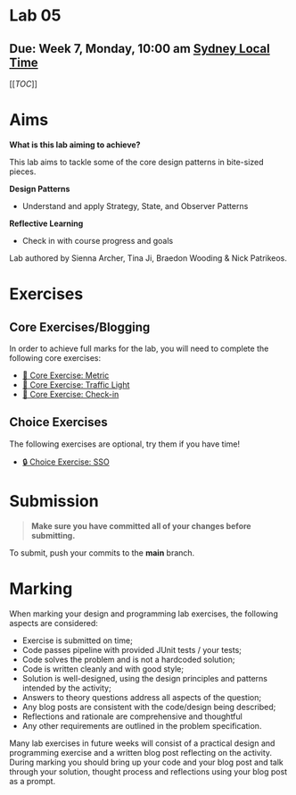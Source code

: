 # Lab 05

## Due: Week 7, Monday, 10:00 am [Sydney Local Time](https://www.timeanddate.com/worldclock/australia/sydney)

[[_TOC_]]

# Aims

**What is this lab aiming to achieve?**

This lab aims to tackle some of the core design patterns in bite-sized pieces.

**Design Patterns**

- Understand and apply Strategy, State, and Observer Patterns

**Reflective Learning**

- Check in with course progress and goals

Lab authored by Sienna Archer, Tina Ji, Braedon Wooding & Nick Patrikeos.

# Exercises

## Core Exercises/Blogging

In order to achieve full marks for the lab, you will need to complete the following core exercises:

- [👀 Core Exercise: Metric](/spec/CoreMetric.md)
- [🚦 Core Exercise: Traffic Light](/spec/CoreTrafficLight.md)
- [🍩 Core Exercise: Check-in](/spec/CoreCheckIn.md)

## Choice Exercises

The following exercises are optional, try them if you have time!

- [🔒 Choice Exercise: SSO](/spec/ChoiceSSO.md)

# Submission

> **Make sure you have committed all of your changes before submitting.**

To submit, push your commits to the **main** branch.

# Marking

When marking your design and programming lab exercises, the following aspects are considered:

- Exercise is submitted on time;
- Code passes pipeline with provided JUnit tests / your tests;
- Code solves the problem and is not a hardcoded solution;
- Code is written cleanly and with good style;
- Solution is well-designed, using the design principles and patterns intended by the activity;
- Answers to theory questions address all aspects of the question;
- Any blog posts are consistent with the code/design being described;
- Reflections and rationale are comprehensive and thoughtful
- Any other requirements are outlined in the problem specification.

Many lab exercises in future weeks will consist of a practical design and programming exercise and a written blog post reflecting on the activity. During marking you should bring up your code and your blog post and talk through your solution, thought process and reflections using your blog post as a prompt.
